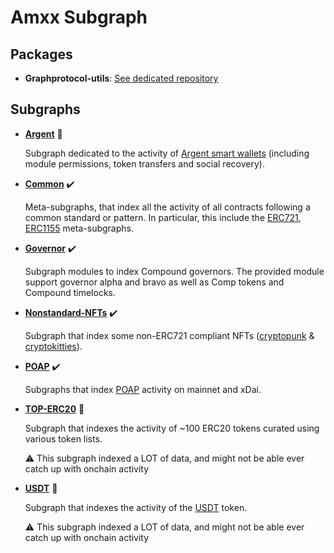 # Amxx Subgraph

## Packages

- **Graphprotocol-utils**: [See dedicated repository ](https://github.com/Amxx/graphprotocol-utils)

## Subgraphs

- **[Argent](subgraphs/argent)** :construction:

  Subgraph dedicated to the activity of [Argent smart wallets](https://www.argent.xyz/) (including module permissions, token transfers and social recovery).

- **[Common](subgraphs/common)** :heavy_check_mark:

  Meta-subgraphs, that index all the activity of all contracts following a common standard or pattern. In particular, this include the [ERC721](https://thegraph.com/explorer/subgraph?id=0x7859821024e633c5dc8a4fcf86fc52e7720ce525-0), [ERC1155](https://thegraph.com/explorer/subgraph?id=0x7859821024e633c5dc8a4fcf86fc52e7720ce525-1) meta-subgraphs.

- **[Governor](subgraphs/governor)** :heavy_check_mark:

  Subgraph modules to index Compound governors. The provided module support governor alpha and bravo as well as Comp tokens and Compound timelocks. 

- **[Nonstandard-NFTs](subgraphs/nonstandard-nfts)** :heavy_check_mark:

  Subgraph that index some non-ERC721 compliant NFTs ([cryptopunk](https://www.larvalabs.com/cryptopunks) & [cryptokitties](https://www.cryptokitties.co/)).

- **[POAP](subgraphs/poap)** :heavy_check_mark:

  Subgraphs that index [POAP](https://poap.xyz/) activity on mainnet and xDai.

- **[TOP-ERC20](subgraphs/top-erc20)** :rotating_light:

  Subgraph that indexes the activity of ~100 ERC20 tokens curated using various token lists.

  :warning: This subgraph indexed a LOT of data, and might not be able ever catch up with onchain activity

- **[USDT](subgraphs/usdt)** :rotating_light:

  Subgraph that indexes the activity of the [USDT](https://tether.to/) token.

  :warning: This subgraph indexed a LOT of data, and might not be able ever catch up with onchain activity
